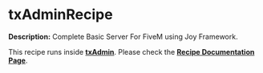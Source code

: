 # txAdminRecipe

**Description:** Complete Basic Server For FiveM using Joy Framework.

This recipe runs inside [**txAdmin**](https://github.com/tabarra/txAdmin).
Please check the [**Recipe Documentation Page**](https://github.com/tabarra/txAdmin/blob/master/docs/recipe.md).
